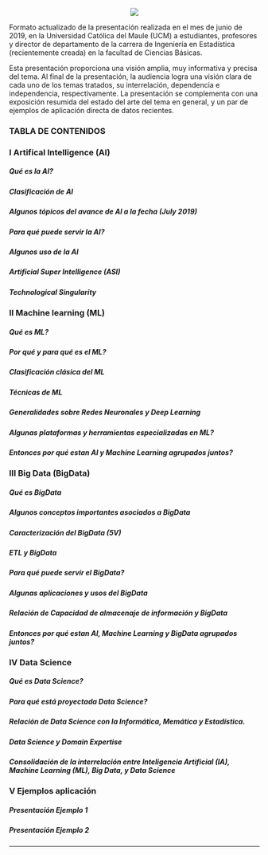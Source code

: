 <p align="center">
<img  src="https://www.arqmain.net/GITHUBE/Images/DScienceSpain.png">
</p>

Formato actualizado de la presentación realizada en el mes de junio de 2019, en la Universidad Católica del Maule (UCM) a estudiantes, profesores y director de departamento de la carrera de Ingeniería en Estadística (recientemente creada) en la facultad de Ciencias Básicas.

Esta presentación proporciona una visión amplia, muy informativa y precisa del tema. Al final de la presentación, la audiencia logra una visión clara de cada uno de los temas tratados, su interrelación, dependencia e independencia, respectivamente. La presentación se complementa con una exposición resumida del estado del arte del tema en general, y un par de ejemplos de aplicación directa de datos recientes.

### TABLA DE CONTENIDOS

### I Artifical Intelligence (AI)
##### Qué es la  AI?
##### Clasificación de AI
##### Algunos tópicos del avance de AI a la fecha (July 2019)
##### Para qué puede servir la AI?
##### Algunos uso de la AI
##### Artificial Super Intelligence (ASI)
##### Technological Singularity

### II Machine learning (ML)
##### Qué es ML?
##### Por qué y para qué es el ML?
##### Clasificación clásica del ML
##### Técnicas  de ML
##### Generalidades sobre Redes Neuronales y Deep Learning
##### Algunas plataformas y herramientas especializadas en ML?
##### Entonces por qué estan AI y Machine Learning agrupados juntos?

### III Big Data (BigData)
##### Qué es BigData
##### Algunos conceptos importantes asociados a BigData
##### Caracterización del BigData (5V)
##### ETL y BigData
##### Para qué puede servir el BigData?
##### Algunas aplicaciones y usos del BigData
##### Relación de Capacidad de almacenaje de información y BigData
##### Entonces por qué estan AI, Machine Learning y  BigData agrupados juntos?

### IV Data Science
##### Qué es Data Science?
##### Para qué está proyectada Data Science?
##### Relación de Data Science con la Informática, Memática y Estadística.
##### Data Science y Domain Expertise
##### Consolidación de la interrelación entre Inteligencia Artificial (IA), Machine Learning (ML), Big Data, y Data Science

### V Ejemplos aplicación
##### Presentación Ejemplo 1
##### Presentación Ejemplo 2

<hr>




